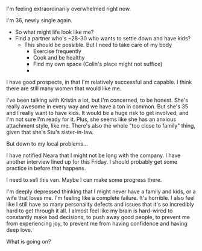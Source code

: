 
I'm feeling extraordinarily overwhelmed right now. 

I'm 36, newly single again.
- So what might life look like me?
- Find a partner who's ~28-30 who wants to settle down and have kids?
	- This should be possible. But I need to take care of my body
		- Exercise frequently
		- Cook and be healthy
		- Find my own space (Colin's place might not suffice)
		- 

I have good prospects, in that I'm relatively successful and capable. I think there are still many women that would like me. 

I've been talking with Kristin a lot, but I'm concerned, to be honest. She's really awesome in every way and we have a ton in common. But she's 35 and I really want to have kids. It would be a huge risk to get involved, and I'm not sure I'm ready for it. Plus, she seems like she has an anxious attachment style, like me. There's also the whole "too close to family" thing, given that she's Stu's sister-in-law.

But down to my local problems...

I have notified Neara that I might not be long with the company. I have another interview lined up for this Friday. I should probably get some practice in before that happens. 

I need to sell this van. Maybe I can make some progress there. 

I'm deeply depressed thinking that I might never have a family and kids, or a wife that loves me. I'm feeling like a complete failure. It's horrible. I also feel like I still have so many personality defects and issues that it's so incredibly hard to get through it all. I almost feel like my brain is hard-wired to constantly make bad decisions, to push away good people, to prevent me from experiencing joy, to prevent me from having confidence and having deep love. 

What is going on?



